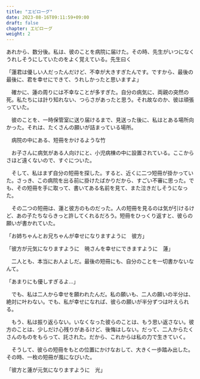 ```yaml
---
title: "エピローグ"
date: 2023-08-16T09:11:59+09:00
draft: false
chapter: エピローグ
weight: 2
---
```

あれから、数分後。私は、彼のことを病院に届けた。その時、先生がいつになくうれしそうにしていたのをよく覚えている。先生曰く

「蓮君は優しい人だったんだけど、不幸が大きすぎたんです。ですから、最後の最後に、君を幸せにできて、うれしかったと思いますよ」

　確かに、蓮の周りには不幸なことが多すぎた。自分の病気に、両親の突然の死。私たちには計り知れない、つらさがあったと思う。それ故なのか、彼は頑張っていた。

　彼のことを、一時保管室に送り届けるまで、見送った後に、私はとある場所向かった。それは、たくさんの願いが詰まっている場所。

　病院の中にある、短冊をかけるような竹

　お子さんに病気がある人向けにと、小児病棟の中に設置されている。ここからさほど遠くないので、すぐについた。

　そして、私はまず自分の短冊を探した。すると、近くに二つ短冊が掛かっていた。さっき、この病院を出る前に掛けたばかりだから、すごい不審に思った。でも、その短冊を手に取って、書いてある名前を見て、また泣きだしそうになった。

　その二つの短冊は、蓮と彼方のものだった。人の短冊を見るのは気が引けるけど、あの子たちならきっと許してくれるだろう。短冊をひっくり返すと、彼らの願いが書かれていた。

「お姉ちゃんとお兄ちゃんが幸せになりますように　彼方」

「彼方が元気になりますように　暁さんを幸せにできますように　蓮」

　二人とも、本当にお人よしだ。最後の短冊にも、自分のことを一切書かないなんて。

「あまりにも優しすぎるよ...」

　でも、私は二人から幸せを願われたんだ。私の願いも、二人の願いの半分は、絶対に叶わない。でも、私が幸せになれば、彼らの願いが半分ずつは叶えられる。

　もう、私は振り返らない。いなくなった彼らのことは、もう思い返さない。彼方のことは、少しだけ心残りがあるけど、後悔はしない。だって、二人からたくさんのものをもらって、託された。だから、これからは私の力で生きていく。

　そうして、彼らの短冊をもとの位置にかけなおして、大きく一歩踏み出した。その時、一枚の短冊が風になびいた。

「彼方と蓮が元気になりますように　光」